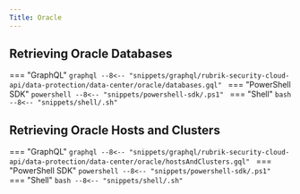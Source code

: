 ```yaml
---
Title: Oracle
---
```


## Retrieving Oracle Databases

=== "GraphQL"
    ```graphql
    --8<-- "snippets/graphql/rubrik-security-cloud-api/data-protection/data-center/oracle/databases.gql"
    ```
=== "PowerShell SDK"
    ```powershell
    --8<-- "snippets/powershell-sdk/.ps1"
    ```
=== "Shell"
    ```bash
    --8<-- "snippets/shell/.sh"
    ```

## Retrieving Oracle Hosts and Clusters

=== "GraphQL"
    ```graphql
    --8<-- "snippets/graphql/rubrik-security-cloud-api/data-protection/data-center/oracle/hostsAndClusters.gql"
    ```
=== "PowerShell SDK"
    ```powershell
    --8<-- "snippets/powershell-sdk/.ps1"
    ```
=== "Shell"
    ```bash
    --8<-- "snippets/shell/.sh"
    ```